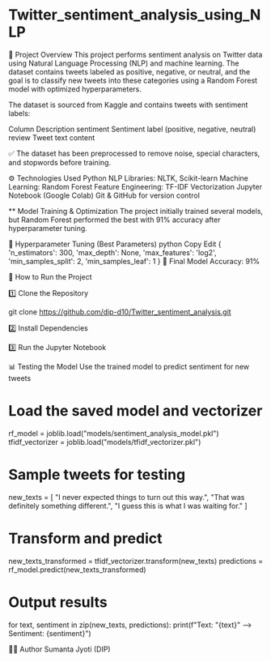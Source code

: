 # Twitter_sentiment_analysis_using_NLP

📌 Project Overview
This project performs sentiment analysis on Twitter data using Natural Language Processing (NLP) and machine learning. The dataset contains tweets labeled as positive, negative, or neutral, and the goal is to classify new tweets into these categories using a Random Forest model with optimized hyperparameters.

The dataset is sourced from Kaggle and contains tweets with sentiment labels:

Column	Description
sentiment Sentiment label (positive, negative, neutral)
review	Tweet text content

✅ The dataset has been preprocessed to remove noise, special characters, and stopwords before training.

⚙️ Technologies Used
Python
NLP Libraries: NLTK, Scikit-learn
Machine Learning: Random Forest
Feature Engineering: TF-IDF Vectorization
Jupyter Notebook (Google Colab)
Git & GitHub for version control

** Model Training & Optimization
The project initially trained several models, but Random Forest performed the best with 91% accuracy after hyperparameter tuning.

🔹 Hyperparameter Tuning (Best Parameters)
python
Copy
Edit
{
    'n_estimators': 300,
    'max_depth': None,
    'max_features': 'log2',
    'min_samples_split': 2,
    'min_samples_leaf': 1
}
🔹 Final Model Accuracy: 91%


📌 How to Run the Project

1️⃣ Clone the Repository

git clone https://github.com/dip-d10/Twitter_sentiment_analysis.git


2️⃣ Install Dependencies

3️⃣ Run the Jupyter Notebook

📊 Testing the Model
Use the trained model to predict sentiment for new tweets

# Load the saved model and vectorizer
rf_model = joblib.load("models/sentiment_analysis_model.pkl")
tfidf_vectorizer = joblib.load("models/tfidf_vectorizer.pkl")

# Sample tweets for testing
new_texts = [
    "I never expected things to turn out this way.",
    "That was definitely something different.",
    "I guess this is what I was waiting for."
]

# Transform and predict
new_texts_transformed = tfidf_vectorizer.transform(new_texts)
predictions = rf_model.predict(new_texts_transformed)

# Output results
for text, sentiment in zip(new_texts, predictions):
    print(f"Text: \"{text}\" --> Sentiment: {sentiment}")

👨‍💻 Author
Sumanta Jyoti (DIP)
